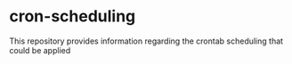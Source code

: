 # cron-scheduling
This repository provides information regarding the crontab scheduling that could be applied
